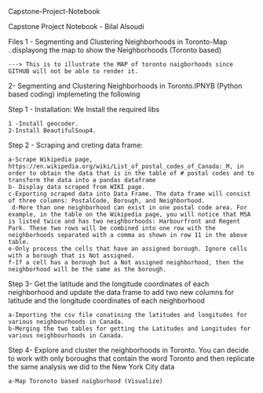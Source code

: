 Capstone-Project-Notebook

Capstone Project Notebook - Bilal Alsoudi

Files 
1 - Segmenting and Clustering Neighborhoods in Toronto-Map ..displayong the map to show the Neighborhoods (Toronto based)

    ---> This is to illustrate the MAP of toronto naigborhoods since GITHUB will not be able to render it. 

2-  Segmenting and Clustering Neighborhoods in Toronto.IPNYB (Python based coding)
 implemeting the following 
 
  Step 1 - Installation: We Install the required libs
  
    1 -Install geocoder.
    2-Install BeautifulSoup4.
    
   
   Step 2 - Scraping and creting data frame:
   
    a-Scrape Wikipedia page, https://en.wikipedia.org/wiki/List_of_postal_codes_of_Canada:_M, in order to obtain the data that is in the table of # postal codes and to transform the data into a pandas dataframe
    b- Display data scraped from WIKI page.
    c-Exporting scraped data into Data Frame. The data frame will consist of three columns: PostalCode, Borough, and Neighborhood.  
     d-More than one neighborhood can exist in one postal code area. For example, in the table on the Wikipedia page, you will notice that M5A is listed twice and has two neighborhoods: Harbourfront and Regent Park. These two rows will be combined into one row with the neighborhoods separated with a comma as shown in row 11 in the above table.  
    e-Only process the cells that have an assigned borough. Ignore cells with a borough that is Not assigned.  
    f-If a cell has a borough but a Not assigned neighborhood, then the neighborhood will be the same as the borough.
   
  
  Step 3- Get the latitude and the longitude coordinates of each neighborhood and update the data frame to add two new columns for latitude and the longitude coordinates of each neighborhood
  
    a-Importing the csv file conatining the latitudes and longitudes for various neighbourhoods in Canada. 
    b-Merging the two tables for getting the Latitudes and Longitudes for various neighbourhoods in Canada.
  
  Step 4- Explore and cluster the neighborhoods in Toronto. You can decide to work with only boroughs that contain the word Toronto and then replicate the same analysis we did to the New York City data
  
    a-Map Toronoto based naigborhood (Visualize)
  
  
  
